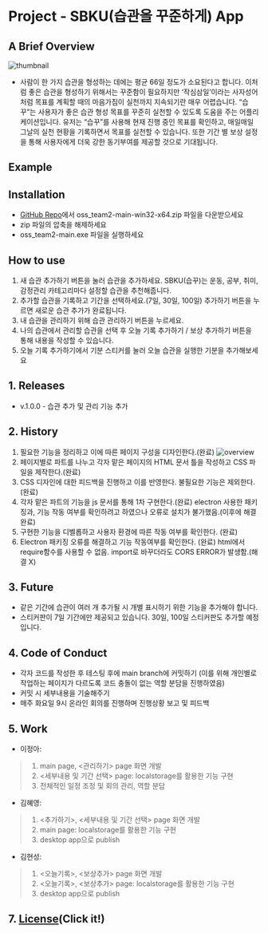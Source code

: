 # Project - SBKU(습관을 꾸준하게) App

## A Brief Overview
![thumbnail](https://user-images.githubusercontent.com/65378914/143661956-7ec1ee90-1de0-4f31-9685-cff4e5c447ca.png)
-   사람이 한 가지 습관을 형성하는 데에는 평균 66일 정도가 소요된다고 합니다. 이처럼 좋은 습관을 형성하기 위해서는 꾸준함이 필요하지만 ‘작심삼일’이라는 사자성어처럼 목표를 계획할 때의 마음가짐이 실천까지 지속되기란 매우 어렵습니다. “습꾸”는 사용자가 좋은 습관 형성 목표를 꾸준히 실천할 수 있도록 도움을 주는 어플리케이션입니다. 유저는 “습꾸”를 사용해 현재 진행 중인 목표를 확인하고, 매일매일 그날의 실천 현황을 기록하면서 목표를 실천할 수 있습니다. 또한 기간 별 보상 설정을 통해 사용자에게 더욱 강한 동기부여를 제공할 것으로 기대됩니다.

## Example


## Installation

- [GitHub Repo](https://github.com/jjeongah/oss_team2)에서 oss_team2-main-win32-x64.zip 파일을 다운받으세요
- zip 파일의 압축을 해제하세요
- oss_team2-main.exe 파일을 실행하세요


## How to use

1. 새 습관 추가하기 버튼을 눌러 습관을 추가하세요.
   SBKU(습꾸)는 운동, 공부, 취미, 감정관리 카테고리마다 설정할 습관을 추천해줍니다.
2. 추가할 습관을 기록하고 기간을 선택하세요.(7일, 30일, 100일) 추가하기 버튼을 누르면 새로운 습관 추가가 완료됩니다.
5. 내 습관을 관리하기 위해 습관 관리하기 버튼을 누르세요.
6. 나의 습관에서 관리할 습관을 선택 후 오늘 기록 추가하기 / 보상 추가하기 버튼을 통해 내용을 작성할 수 있습니다.
7. 오늘 기록 추가하기에서 기분 스티커를 눌러 오늘 습관을 실행한 기분을 추가해보세요

## 1. Releases

-   v.1.0.0 - 습관 추가 및 관리 기능 추가

## 2. History

1. 필요한 기능을 정리하고 이에 따른 페이지 구성을 디자인한다.(완료)
![overview](https://user-images.githubusercontent.com/65378914/143661947-cc5a4844-e344-4909-8f15-1972ebeff856.jpg)
3. 페이지별로 파트를 나누고 각자 맡은 페이지의 HTML 문서 틀을 작성하고 CSS 파일을 제작한다.(완료)
4. CSS 디자인에 대한 피드백을 진행하고 이를 반영한다. 불필요한 기능은 제외한다.(완료)
5. 각자 맡은 파트의 기능을 js 문서를 통해 1차 구현한다.(완료) 
   electron 사용한 패키징과, 기능 작동 여부를 확인하려고 하였으나 오류로 설치가 불가했음.(이후에 해결 완료)
5. 구현한 기능을 디벨롭하고 사용자 환경에 따른 작동 여부를 확인한다. (완료)
6. Electron 패키징 오류를 해결하고 기능 작동여부를 확인한다. (완료)
html에서 require함수를 사용할 수 없음. import로 바꾸더라도 CORS ERROR가 발생함.(해결 X)

## 3. Future

-   같은 기간에 습관이 여러 개 추가될 시 개별 표시하기 위한 기능을 추가해야 합니다.
-   스티커판이 7일 기간에만 제공되고 있습니다. 30일, 100일 스티커판도 추가할 예정입니다.


## 4. Code of Conduct

-   각자 코드를 작성한 후 테스팅 후에 main branch에 커밋하기 
    (이를 위해 개인별로 작업하는 페이지가 다르도록 코드 충돌이 없는 역할 분담을 진행하였음)
-   커밋 시 세부내용을 기술해주기
-   매주 화요일 9시 온라인 회의를 진행하며 진행상황 보고 및 피드백

## 5. Work

-   이정아:

> 1. main page, <관리하기> page 화면 개발
> 2. <세부내용 및 기간 선택> page: localstorage를 활용한 기능 구현
> 3. 전체적인 일정 조정 및 회의 관리, 역할 분담

-   김혜영:

> 1. <추가하기>, <세부내용 및 기간 선택> page 화면 개발
> 2. main page: localstorage를 활용한 기능 구현
> 3. desktop app으로 publish

-   김현성:

> 1.  <오늘기록>, <보상추가> page 화면 개발
> 2.  <오늘기록>, <보상추가> page: localstorage를 활용한 기능 구현
> 3. desktop app으로 publish

## 7. [License](https://github.com/jjeongah/oss_team2/blob/main/LICENSE)(Click it!)
